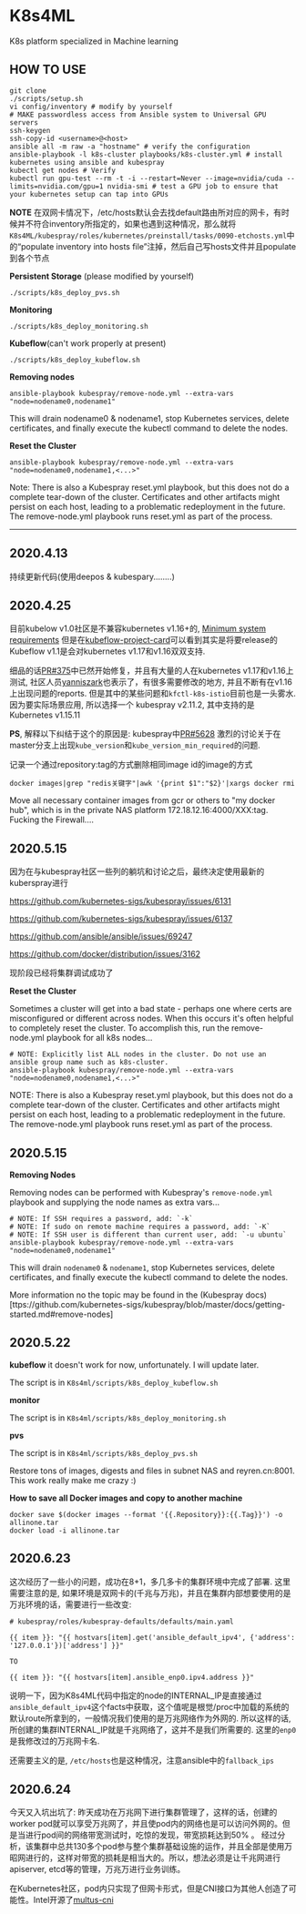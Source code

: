 # K8s4ML
K8s platform specialized in Machine learning


## HOW TO USE

```
git clone
./scripts/setup.sh
vi config/inventory # modify by yourself
# MAKE passwordless access from Ansible system to Universal GPU servers
ssh-keygen
ssh-copy-id <username>@<host>
ansible all -m raw -a "hostname" # verify the configuration
ansible-playbook -l k8s-cluster playbooks/k8s-cluster.yml # install kubernetes using ansible and kubespray
kubectl get nodes # Verify
kubectl run gpu-test --rm -t -i --restart=Never --image=nvidia/cuda --limits=nvidia.com/gpu=1 nvidia-smi # test a GPU job to ensure that your kubernetes setup can tap into GPUs
```
**NOTE**
在双网卡情况下，/etc/hosts默认会去找default路由所对应的网卡，有时候并不符合inventory所指定的，如果也遇到这种情况，那么就将`K8s4ML/kubespray/roles/kubernetes/preinstall/tasks/0090-etchosts.yml`中的“populate inventory into hosts file”注掉，然后自己写hosts文件并且populate到各个节点

**Persistent Storage** (please modified by yourself)
```
./scripts/k8s_deploy_pvs.sh
```

**Monitoring**
```
./scripts/k8s_deploy_monitoring.sh
```

**Kubeflow**(can't work properly at present)
```
./scripts/k8s_deploy_kubeflow.sh
```

**Removing  nodes**
```
ansible-playbook kubespray/remove-node.yml --extra-vars "node=nodename0,nodename1"
```
This will drain nodename0 & nodename1, stop Kubernetes services, delete certificates, and finally execute the kubectl command to delete the nodes.

**Reset the Cluster**
```
ansible-playbook kubespray/remove-node.yml --extra-vars "node=nodename0,nodename1,<...>"
```
Note: There is also a Kubespray reset.yml playbook, but this does not do a complete tear-down of the cluster. Certificates and other artifacts might persist on each host, leading to a problematic redeployment in the future. The remove-node.yml playbook runs reset.yml as part of the process.



----------------------------------------------------------------------------------------------------

## 2020.4.13
持续更新代码(使用deepos & kubespary........)

## 2020.4.25
目前kubelow v1.0社区是不兼容kubernetes v1.16+的, [Minimum system requirements](https://www.kubeflow.org/docs/started/k8s/overview/#minimum-system-requirements)
但是在[kubeflow-project-card](https://github.com/orgs/kubeflow/projects/36#card-36657274)可以看到其实是将要release的Kubeflow v1.1是会对kubernetes v1.17和v1.16双双支持. 

细品的话[PR#375](https://github.com/kubeflow/manifests/issues/375)中已然开始修复，并且有大量的人在kubernetes v1.17和v1.16上测试, 社区人员[yanniszark](https://github.com/kubeflow/kubeflow/issues/4822#issuecomment-595257956)也表示了，有很多需要修改的地方, 并且不断有在v1.16上出现问题的reports. 但是其中的某些问题和`kfctl-k8s-istio`目前也是一头雾水. 因为要实际场景应用, 所以选择一个
kubespray v2.11.2, 其中支持的是Kubernetes v1.15.11

**PS**, 解释以下纠结于这个的原因是: kubespray中[PR#5628](https://github.com/kubernetes-sigs/kubespray/pull/5628)
激烈的讨论关于在master分支上出现`kube_version`和`kube_version_min_required`的问题. 

记录一个通过repository:tag的方式删除相同image id的image的方式
```
docker images|grep "redis关键字"|awk '{print $1":"$2}'|xargs docker rmi 
```

Move all necessary container images from gcr or others to "my docker hub", which is in the private NAS platform 172.18.12.16:4000/XXX:tag. Fucking the Firewall....

## 2020.5.15
因为在与kubespray社区一些列的躺坑和讨论之后，最终决定使用最新的kuberspray进行

https://github.com/kubernetes-sigs/kubespray/issues/6131

https://github.com/kubernetes-sigs/kubespray/issues/6137

https://github.com/ansible/ansible/issues/69247

https://github.com/docker/distribution/issues/3162

现阶段已经将集群调试成功了

**Reset the Cluster**

Sometimes a cluster will get into a bad state - perhaps one where certs are misconfigured or different across nodes. When this occurs it's often helpful to completely reset the cluster. To accomplish this, run the remove-node.yml playbook for all k8s nodes...
```
# NOTE: Explicitly list ALL nodes in the cluster. Do not use an ansible group name such as k8s-cluster.
ansible-playbook kubespray/remove-node.yml --extra-vars "node=nodename0,nodename1,<...>"
```
NOTE: There is also a Kubespray reset.yml playbook, but this does not do a complete tear-down of the cluster. Certificates and other artifacts might persist on each host, leading to a problematic redeployment in the future. The remove-node.yml playbook runs reset.yml as part of the process.


## 2020.5.15
**Removing Nodes**

Removing nodes can be performed with Kubespray's `remove-node.yml` playbook and supplying the node names as extra vars...
```
# NOTE: If SSH requires a password, add: `-k`
# NOTE: If sudo on remote machine requires a password, add: `-K`
# NOTE: If SSH user is different than current user, add: `-u ubuntu`
ansible-playbook kubespray/remove-node.yml --extra-vars "node=nodename0,nodename1"
```
This will drain `nodename0` & `nodename1`, stop Kubernetes services, delete certificates, and finally execute the kubectl command to delete the nodes.

More information no the topic may be found in the (Kubespray docs)[ttps://github.com/kubernetes-sigs/kubespray/blob/master/docs/getting-started.md#remove-nodes]

## 2020.5.22

**kubeflow** it doesn't work for now, unfortunately. I will update later. 

The script is in `K8s4ml/scripts/k8s_deploy_kubeflow.sh`

**monitor**

The script is in `K8s4ml/scripts/k8s_deploy_monitoring.sh`

**pvs**

The script is in `K8s4ml/scripts/k8s_deploy_pvs.sh`


Restore tons of images, digests and files in subnet NAS and reyren.cn:8001. This work really make me crazy :)

**How to save all Docker images and copy to another machine**

```
docker save $(docker images --format '{{.Repository}}:{{.Tag}}') -o allinone.tar
docker load -i allinone.tar
```

## 2020.6.23

这次经历了一些小的问题，成功在8+1，多几多卡的集群环境中完成了部署. 这里需要注意的是, 如果环境是双网卡的(千兆与万兆)，并且在集群内部想要使用的是万兆环境的话，需要进行一些改变:

```
# kubespray/roles/kubespray-defaults/defaults/main.yaml

{{ item }}: "{{ hostvars[item].get('ansible_default_ipv4', {'address': '127.0.0.1'})['address'] }}"

TO

{{ item }}: "{{ hostvars[item].ansible_enp0.ipv4.address }}"
```
说明一下，因为K8s4ML代码中指定的node的INTERNAL_IP是直接通过`ansible_default_ipv4`这个facts中获取，这个值呢是根觉/proc中加载的系统的默认route所拿到的，一般情况我们使用的是万兆网络作为外网的. 所以这样的话,所创建的集群INTERNAL_IP就是千兆网络了，这并不是我们所需要的. 
这里的`enp0`是我修改过的万兆网卡名.

还需要主义的是, `/etc/hosts`也是这种情况，注意ansible中的`fallback_ips`

## 2020.6.24

今天又入坑出坑了: 昨天成功在万兆网下进行集群管理了，这样的话，创建的worker pod就可以享受万兆网了，并且使pod内的网络也是可以访问外网的。但是当进行pod间的网络带宽测试时，吃惊的发现，带宽损耗达到50% 。 经过分析，该集群中总共130多个pod参与整个集群基础设施的运作，并且全部是使用万昭网进行的，这样对带宽的损耗是相当大的。所以，想法必须是让千兆网进行apiserver, etcd等的管理，万兆万进行业务训练。

在Kubernetes社区，pod内只实现了但网卡形式，但是CNI接口为其他人创造了可能性。Intel开源了[multus-cni](https://github.com/intel/multus-cni/blob/master/doc/quickstart.md)
